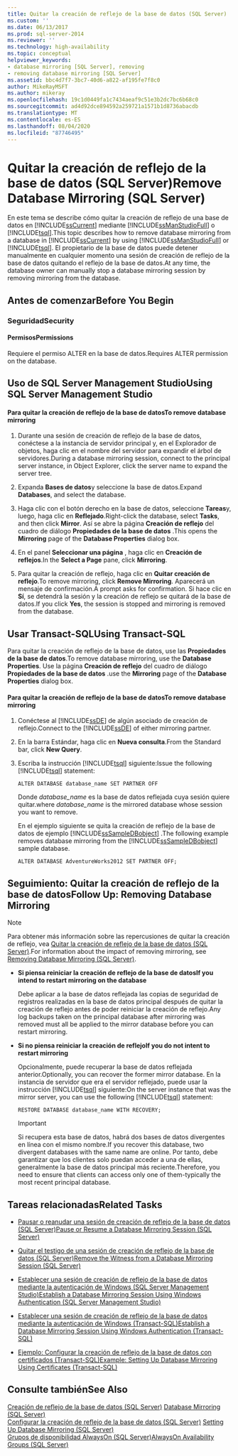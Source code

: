 ```yaml
---
title: Quitar la creación de reflejo de la base de datos (SQL Server) | Microsoft Docs
ms.custom: ''
ms.date: 06/13/2017
ms.prod: sql-server-2014
ms.reviewer: ''
ms.technology: high-availability
ms.topic: conceptual
helpviewer_keywords:
- database mirroring [SQL Server], removing
- removing database mirroring [SQL Server]
ms.assetid: bbc4d7f7-3bc7-40d6-a822-af195fe7f8c0
author: MikeRayMSFT
ms.author: mikeray
ms.openlocfilehash: 19c1d0449fa1c7434aeaf9c51e3b2dc7bc6b68c0
ms.sourcegitcommit: ad4d92dce894592a259721a1571b1d8736abacdb
ms.translationtype: MT
ms.contentlocale: es-ES
ms.lasthandoff: 08/04/2020
ms.locfileid: "87746495"
---
```

# <a name="remove-database-mirroring-sql-server"></a><span data-ttu-id="e5d07-102">Quitar la creación de reflejo de la base de datos (SQL Server)</span><span class="sxs-lookup"><span data-stu-id="e5d07-102">Remove Database Mirroring (SQL Server)</span></span>
  <span data-ttu-id="e5d07-103">En este tema se describe cómo quitar la creación de reflejo de una base de datos en [!INCLUDE[ssCurrent](../../includes/sscurrent-md.md)] mediante [!INCLUDE[ssManStudioFull](../../includes/ssmanstudiofull-md.md)] o [!INCLUDE[tsql](../../includes/tsql-md.md)].</span><span class="sxs-lookup"><span data-stu-id="e5d07-103">This topic describes how to remove database mirroring from a database in [!INCLUDE[ssCurrent](../../includes/sscurrent-md.md)] by using [!INCLUDE[ssManStudioFull](../../includes/ssmanstudiofull-md.md)] or [!INCLUDE[tsql](../../includes/tsql-md.md)].</span></span>  <span data-ttu-id="e5d07-104">El propietario de la base de datos puede detener manualmente en cualquier momento una sesión de creación de reflejo de la base de datos quitando el reflejo de la base de datos.</span><span class="sxs-lookup"><span data-stu-id="e5d07-104">At any time, the database owner can manually stop a database mirroring session by removing mirroring from the database.</span></span>  
  
 
  
##  <a name="before-you-begin"></a><a name="BeforeYouBegin"></a> <span data-ttu-id="e5d07-105">Antes de comenzar</span><span class="sxs-lookup"><span data-stu-id="e5d07-105">Before You Begin</span></span>  
  
###  <a name="security"></a><a name="Security"></a> <span data-ttu-id="e5d07-106">Seguridad</span><span class="sxs-lookup"><span data-stu-id="e5d07-106">Security</span></span>  
  
####  <a name="permissions"></a><a name="Permissions"></a> <span data-ttu-id="e5d07-107">Permisos</span><span class="sxs-lookup"><span data-stu-id="e5d07-107">Permissions</span></span>  
 <span data-ttu-id="e5d07-108">Requiere el permiso ALTER en la base de datos.</span><span class="sxs-lookup"><span data-stu-id="e5d07-108">Requires ALTER permission on the database.</span></span>  
  
##  <a name="using-sql-server-management-studio"></a><a name="SSMSProcedure"></a> <span data-ttu-id="e5d07-109">Uso de SQL Server Management Studio</span><span class="sxs-lookup"><span data-stu-id="e5d07-109">Using SQL Server Management Studio</span></span>  
  
#### <a name="to-remove-database-mirroring"></a><span data-ttu-id="e5d07-110">Para quitar la creación de reflejo de la base de datos</span><span class="sxs-lookup"><span data-stu-id="e5d07-110">To remove database mirroring</span></span>  
  
1.  <span data-ttu-id="e5d07-111">Durante una sesión de creación de reflejo de la base de datos, conéctese a la instancia de servidor principal y, en el Explorador de objetos, haga clic en el nombre del servidor para expandir el árbol de servidores.</span><span class="sxs-lookup"><span data-stu-id="e5d07-111">During a database mirroring session, connect to the principal server instance, in Object Explorer, click the server name to expand the server tree.</span></span>  
  
2.  <span data-ttu-id="e5d07-112">Expanda **Bases de datos**y seleccione la base de datos.</span><span class="sxs-lookup"><span data-stu-id="e5d07-112">Expand **Databases**, and select the database.</span></span>  
  
3.  <span data-ttu-id="e5d07-113">Haga clic con el botón derecho en la base de datos, seleccione **Tareas**y, luego, haga clic en **Reflejado**.</span><span class="sxs-lookup"><span data-stu-id="e5d07-113">Right-click the database, select **Tasks**, and then click **Mirror**.</span></span> <span data-ttu-id="e5d07-114">Así se abre la página **Creación de reflejo** del cuadro de diálogo **Propiedades de la base de datos** .</span><span class="sxs-lookup"><span data-stu-id="e5d07-114">This opens the **Mirroring** page of the **Database Properties** dialog box.</span></span>  
  
4.  <span data-ttu-id="e5d07-115">En el panel **Seleccionar una página** , haga clic en **Creación de reflejos**.</span><span class="sxs-lookup"><span data-stu-id="e5d07-115">In the **Select a Page** pane, click **Mirroring**.</span></span>  
  
5.  <span data-ttu-id="e5d07-116">Para quitar la creación de reflejo, haga clic en **Quitar creación de reflejo**.</span><span class="sxs-lookup"><span data-stu-id="e5d07-116">To remove mirroring, click **Remove Mirroring**.</span></span> <span data-ttu-id="e5d07-117">Aparecerá un mensaje de confirmación.</span><span class="sxs-lookup"><span data-stu-id="e5d07-117">A prompt asks for confirmation.</span></span> <span data-ttu-id="e5d07-118">Si hace clic en **Sí**, se detendrá la sesión y la creación de reflejo se quitará de la base de datos.</span><span class="sxs-lookup"><span data-stu-id="e5d07-118">If you click **Yes**, the session is stopped and mirroring is removed from the database.</span></span>  
  
##  <a name="using-transact-sql"></a><a name="TsqlProcedure"></a> <span data-ttu-id="e5d07-119">Usar Transact-SQL</span><span class="sxs-lookup"><span data-stu-id="e5d07-119">Using Transact-SQL</span></span>  
 <span data-ttu-id="e5d07-120">Para quitar la creación de reflejo de la base de datos, use las **Propiedades de la base de datos**.</span><span class="sxs-lookup"><span data-stu-id="e5d07-120">To remove database mirroring, use the **Database Properties**.</span></span> <span data-ttu-id="e5d07-121">Use la página **Creación de reflejo** del cuadro de diálogo **Propiedades de la base de datos** .</span><span class="sxs-lookup"><span data-stu-id="e5d07-121">use the **Mirroring** page of the **Database Properties** dialog box.</span></span>  
  
#### <a name="to-remove-database-mirroring"></a><span data-ttu-id="e5d07-122">Para quitar la creación de reflejo de la base de datos</span><span class="sxs-lookup"><span data-stu-id="e5d07-122">To remove database mirroring</span></span>  
  
1.  <span data-ttu-id="e5d07-123">Conéctese al [!INCLUDE[ssDE](../../includes/ssde-md.md)] de algún asociado de creación de reflejo.</span><span class="sxs-lookup"><span data-stu-id="e5d07-123">Connect to the [!INCLUDE[ssDE](../../includes/ssde-md.md)] of either mirroring partner.</span></span>  
  
2.  <span data-ttu-id="e5d07-124">En la barra Estándar, haga clic en **Nueva consulta**.</span><span class="sxs-lookup"><span data-stu-id="e5d07-124">From the Standard bar, click **New Query**.</span></span>  
  
3.  <span data-ttu-id="e5d07-125">Escriba la instrucción [!INCLUDE[tsql](../../includes/tsql-md.md)] siguiente:</span><span class="sxs-lookup"><span data-stu-id="e5d07-125">Issue the following [!INCLUDE[tsql](../../includes/tsql-md.md)] statement:</span></span>  
  
    ```  
    ALTER DATABASE database_name SET PARTNER OFF  
    ```  
  
     <span data-ttu-id="e5d07-126">Donde *database_name* es la base de datos reflejada cuya sesión quiere quitar.</span><span class="sxs-lookup"><span data-stu-id="e5d07-126">where *database_name* is the mirrored database whose session you want to remove.</span></span>  
  
     <span data-ttu-id="e5d07-127">En el ejemplo siguiente se quita la creación de reflejo de la base de datos de ejemplo [!INCLUDE[ssSampleDBobject](../../includes/sssampledbobject-md.md)] .</span><span class="sxs-lookup"><span data-stu-id="e5d07-127">The following example removes database mirroring from the [!INCLUDE[ssSampleDBobject](../../includes/sssampledbobject-md.md)] sample database.</span></span>  
  
    ```  
    ALTER DATABASE AdventureWorks2012 SET PARTNER OFF;  
    ```  
  
##  <a name="follow-up-removing-database-mirroring"></a><a name="FollowUp"></a> <span data-ttu-id="e5d07-128">Seguimiento: Quitar la creación de reflejo de la base de datos</span><span class="sxs-lookup"><span data-stu-id="e5d07-128">Follow Up: Removing Database Mirroring</span></span>  
  
> [!NOTE]  
>  <span data-ttu-id="e5d07-129">Para obtener más información sobre las repercusiones de quitar la creación de reflejo, vea [Quitar la creación de reflejo de la base de datos &#40;SQL Server&#41;](database-mirroring-sql-server.md).</span><span class="sxs-lookup"><span data-stu-id="e5d07-129">For information about the impact of removing mirroring, see [Removing Database Mirroring &#40;SQL Server&#41;](database-mirroring-sql-server.md).</span></span>  
  
-   <span data-ttu-id="e5d07-130">**Si piensa reiniciar la creación de reflejo de la base de datos**</span><span class="sxs-lookup"><span data-stu-id="e5d07-130">**If you intend to restart mirroring on the database**</span></span>  
  
     <span data-ttu-id="e5d07-131">Debe aplicar a la base de datos reflejada las copias de seguridad de registros realizadas en la base de datos principal después de quitar la creación de reflejo antes de poder reiniciar la creación de reflejo.</span><span class="sxs-lookup"><span data-stu-id="e5d07-131">Any log backups taken on the principal database after mirroring was removed must all be applied to the mirror database before you can restart mirroring.</span></span>  
  
-   <span data-ttu-id="e5d07-132">**Si no piensa reiniciar la creación de reflejo**</span><span class="sxs-lookup"><span data-stu-id="e5d07-132">**If you do not intent to restart mirroring**</span></span>  
  
     <span data-ttu-id="e5d07-133">Opcionalmente, puede recuperar la base de datos reflejada anterior.</span><span class="sxs-lookup"><span data-stu-id="e5d07-133">Optionally, you can recover the former mirror database.</span></span> <span data-ttu-id="e5d07-134">En la instancia de servidor que era el servidor reflejado, puede usar la instrucción [!INCLUDE[tsql](../../includes/tsql-md.md)] siguiente:</span><span class="sxs-lookup"><span data-stu-id="e5d07-134">On the server instance that was the mirror server, you can use the following [!INCLUDE[tsql](../../includes/tsql-md.md)] statement:</span></span>  
  
    ```  
    RESTORE DATABASE database_name WITH RECOVERY;  
    ```  
  
    > [!IMPORTANT]  
    >  <span data-ttu-id="e5d07-135">Si recupera esta base de datos, habrá dos bases de datos divergentes en línea con el mismo nombre.</span><span class="sxs-lookup"><span data-stu-id="e5d07-135">If you recover this database, two divergent databases with the same name are online.</span></span> <span data-ttu-id="e5d07-136">Por tanto, debe garantizar que los clientes solo puedan acceder a una de ellas, generalmente la base de datos principal más reciente.</span><span class="sxs-lookup"><span data-stu-id="e5d07-136">Therefore, you need to ensure that clients can access only one of them-typically the most recent principal database.</span></span>  
  
##  <a name="related-tasks"></a><a name="RelatedTasks"></a> <span data-ttu-id="e5d07-137">Tareas relacionadas</span><span class="sxs-lookup"><span data-stu-id="e5d07-137">Related Tasks</span></span>  
  
-   [<span data-ttu-id="e5d07-138">Pausar o reanudar una sesión de creación de reflejo de la base de datos &#40;SQL Server&#41;</span><span class="sxs-lookup"><span data-stu-id="e5d07-138">Pause or Resume a Database Mirroring Session &#40;SQL Server&#41;</span></span>](pause-or-resume-a-database-mirroring-session-sql-server.md)  
  
-   [<span data-ttu-id="e5d07-139">Quitar el testigo de una sesión de creación de reflejo de la base de datos &#40;SQL Server&#41;</span><span class="sxs-lookup"><span data-stu-id="e5d07-139">Remove the Witness from a Database Mirroring Session &#40;SQL Server&#41;</span></span>](remove-the-witness-from-a-database-mirroring-session-sql-server.md)  
  
-   [<span data-ttu-id="e5d07-140">Establecer una sesión de creación de reflejo de la base de datos mediante la autenticación de Windows &#40;SQL Server Management Studio&#41;</span><span class="sxs-lookup"><span data-stu-id="e5d07-140">Establish a Database Mirroring Session Using Windows Authentication &#40;SQL Server Management Studio&#41;</span></span>](establish-database-mirroring-session-windows-authentication.md)  
  
-   [<span data-ttu-id="e5d07-141">Establecer una sesión de creación de reflejo de la base de datos mediante la autenticación de Windows &#40;Transact-SQL&#41;</span><span class="sxs-lookup"><span data-stu-id="e5d07-141">Establish a Database Mirroring Session Using Windows Authentication &#40;Transact-SQL&#41;</span></span>](database-mirroring-establish-session-windows-authentication.md)  
  
-   [<span data-ttu-id="e5d07-142">Ejemplo: Configurar la creación de reflejo de la base de datos con certificados &#40;Transact-SQL&#41;</span><span class="sxs-lookup"><span data-stu-id="e5d07-142">Example: Setting Up Database Mirroring Using Certificates &#40;Transact-SQL&#41;</span></span>](example-setting-up-database-mirroring-using-certificates-transact-sql.md)  
  
## <a name="see-also"></a><span data-ttu-id="e5d07-143">Consulte también</span><span class="sxs-lookup"><span data-stu-id="e5d07-143">See Also</span></span>  
 <span data-ttu-id="e5d07-144">[Creación de reflejo de la base de datos &#40;SQL Server&#41;](database-mirroring-sql-server.md) </span><span class="sxs-lookup"><span data-stu-id="e5d07-144">[Database Mirroring &#40;SQL Server&#41;](database-mirroring-sql-server.md) </span></span>  
 <span data-ttu-id="e5d07-145">[Configurar la creación de reflejo de la base de datos &#40;SQL Server&#41;](setting-up-database-mirroring-sql-server.md) </span><span class="sxs-lookup"><span data-stu-id="e5d07-145">[Setting Up Database Mirroring &#40;SQL Server&#41;](setting-up-database-mirroring-sql-server.md) </span></span>  
 [<span data-ttu-id="e5d07-146">Grupos de disponibilidad AlwaysOn (SQL Server)</span><span class="sxs-lookup"><span data-stu-id="e5d07-146">AlwaysOn Availability Groups (SQL Server)</span></span>](../availability-groups/windows/always-on-availability-groups-sql-server.md)  
  
  
